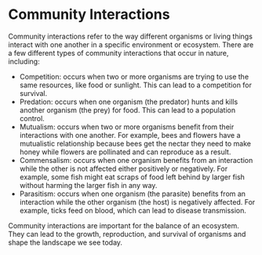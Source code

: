 # Community Interactions

Community interactions refer to the way different organisms or living things interact with one another in a specific environment or ecosystem. There are a few different types of community interactions that occur in nature, including:

- Competition: occurs when two or more organisms are trying to use the same resources, like food or sunlight. This can lead to a competition for survival.
- Predation: occurs when one organism (the predator) hunts and kills another organism (the prey) for food. This can lead to a population control.
- Mutualism: occurs when two or more organisms benefit from their interactions with one another. For example, bees and flowers have a mutualistic relationship because bees get the nectar they need to make honey while flowers are pollinated and can reproduce as a result.
- Commensalism: occurs when one organism benefits from an interaction while the other is not affected either positively or negatively. For example, some fish might eat scraps of food left behind by larger fish without harming the larger fish in any way.
- Parasitism: occurs when one organism (the parasite) benefits from an interaction while the other organism (the host) is negatively affected. For example, ticks feed on blood, which can lead to disease transmission.

Community interactions are important for the balance of an ecosystem. They can lead to the growth, reproduction, and survival of organisms and shape the landscape we see today.
